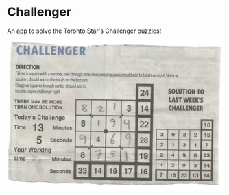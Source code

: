 # Challenger
An app to solve the Toronto Star's Challenger puzzles!

![Scan of Solved Challenger Puzzle](https://github.com/klidstone/Challenger/blob/master/Challenger.jpg)
